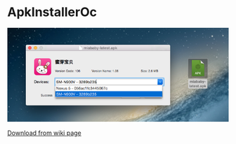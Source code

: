 ApkInstallerOc
==============

<img src="shot.png"/>

[Download from wiki page](https://github.com/trevorwang/ApkInstallerOc/wiki/ApkInstaller.zip)
